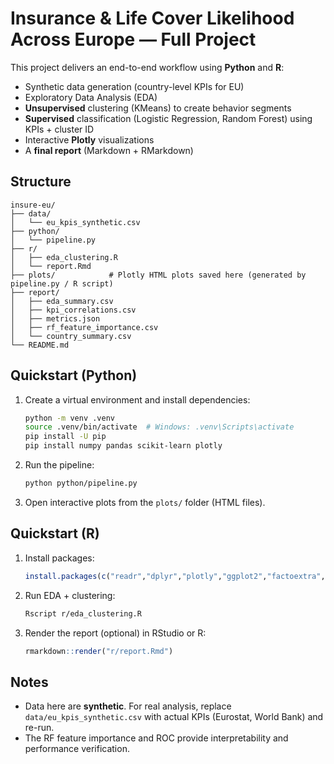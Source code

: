 
# Insurance & Life Cover Likelihood Across Europe — Full Project

This project delivers an end-to-end workflow using **Python** and **R**:
- Synthetic data generation (country-level KPIs for EU)
- Exploratory Data Analysis (EDA)
- **Unsupervised** clustering (KMeans) to create behavior segments
- **Supervised** classification (Logistic Regression, Random Forest) using KPIs + cluster ID
- Interactive **Plotly** visualizations
- A **final report** (Markdown + RMarkdown)

## Structure

```
insure-eu/
├── data/
│   └── eu_kpis_synthetic.csv
├── python/
│   └── pipeline.py
├── r/
│   ├── eda_clustering.R
│   └── report.Rmd
├── plots/            # Plotly HTML plots saved here (generated by pipeline.py / R script)
├── report/
│   ├── eda_summary.csv
│   ├── kpi_correlations.csv
│   ├── metrics.json
│   ├── rf_feature_importance.csv
│   └── country_summary.csv
└── README.md
```

## Quickstart (Python)

1. Create a virtual environment and install dependencies:
   ```bash
   python -m venv .venv
   source .venv/bin/activate  # Windows: .venv\Scripts\activate
   pip install -U pip
   pip install numpy pandas scikit-learn plotly
   ```

2. Run the pipeline:
   ```bash
   python python/pipeline.py
   ```

3. Open interactive plots from the `plots/` folder (HTML files).

## Quickstart (R)

1. Install packages:
   ```r
   install.packages(c("readr","dplyr","plotly","ggplot2","factoextra","htmlwidgets"))
   ```

2. Run EDA + clustering:
   ```bash
   Rscript r/eda_clustering.R
   ```

3. Render the report (optional) in RStudio or R:
   ```r
   rmarkdown::render("r/report.Rmd")
   ```

## Notes

- Data here are **synthetic**. For real analysis, replace `data/eu_kpis_synthetic.csv` with actual KPIs
  (Eurostat, World Bank) and re-run.
- The RF feature importance and ROC provide interpretability and performance verification.
